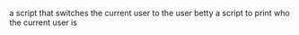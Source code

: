 a script that switches the current user to the user betty
a script to print who the current user is
